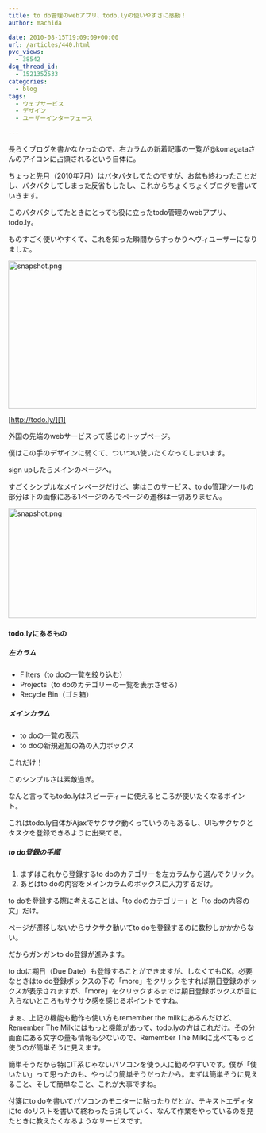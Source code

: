 ```yaml
---
title: to do管理のwebアプリ、todo.lyの使いやすさに感動！
author: machida

date: 2010-08-15T19:09:09+00:00
url: /articles/440.html
pvc_views:
  - 38542
dsq_thread_id:
  - 1521352533
categories:
  - blog
tags:
  - ウェブサービス
  - デザイン
  - ユーザーインターフェース

---
```

長らくブログを書かなかったので、右カラムの新着記事の一覧が@komagataさんのアイコンに占領されるという自体に。
  
ちょっと先月（2010年7月）はバタバタしてたのですが、お盆も終わったことだし、バタバタしてしまった反省もしたし、これからちょくちょくブログを書いていきます。

このバタバタしてたときにとっても役に立ったtodo管理のwebアプリ、todo.ly。
  
ものすごく使いやすくて、これを知った瞬間からすっかりヘヴィユーザーになりました。

[<img src="http://farm5.static.flickr.com/4074/4893888435_f31d0696d5.jpg" width="500" height="298" alt="snapshot.png" />][1]

[http://todo.ly/][1]
  
外国の先端のwebサービスって感じのトップページ。
  
僕はこの手のデザインに弱くて、ついつい使いたくなってしまいます。

sign upしたらメインのページへ。
  
すごくシンプルなメインページだけど、実はこのサービス、to do管理ツールの部分は下の画像にある1ページのみでページの遷移は一切ありません。

<img src="http://farm5.static.flickr.com/4142/4894595668_a63a45a77f.jpg" width="500" height="222" alt="snapshot.png" />

#### todo.lyにあるもの

##### 左カラム

  * Filters（to doの一覧を絞り込む）
  * Projects（to doのカテゴリーの一覧を表示させる）
  * Recycle Bin（ゴミ箱）

##### メインカラム

  * to doの一覧の表示
  * to doの新規追加の為の入力ボックス

これだけ！
  
このシンプルさは素敵過ぎ。

なんと言ってもtodo.lyはスピーディーに使えるところが使いたくなるポイント。
  
これはtodo.ly自体がAjaxでサクサク動くっていうのもあるし、UIもサクサクとタスクを登録できるように出来てる。

##### to do登録の手順

  1. まずはこれから登録するto doのカテゴリーを左カラムから選んでクリック。
  2. あとはto doの内容をメインカラムのボックスに入力するだけ。

to doを登録する際に考えることは、「to doのカテゴリー」と「to doの内容の文」だけ。
  
ページが遷移しないからサクサク動いてto doを登録するのに数秒しかかからない。
  
だからガンガンto do登録が進みます。

to doに期日（Due Date）も登録することができますが、しなくてもOK。必要なときはto do登録ボックスの下の「more」をクリックをすれば期日登録のボックスが表示されますが、「more」をクリックするまでは期日登録ボックスが目に入らないところもサクサク感を感じるポイントですね。

まぁ、上記の機能も動作も使い方もremember the milkにあるんだけど、Remember The Milkにはもっと機能があって、todo.lyの方はこれだけ。その分画面にある文字の量も情報も少ないので、Remember The Milkに比べてもっと使うのが簡単そうに見えます。

簡単そうだから特にIT系じゃないパソコンを使う人に勧めやすいです。僕が「使いたい」って思ったのも、やっぱり簡単そうだったから。まずは簡単そうに見えること、そして簡単なこと、これが大事ですね。

付箋にto doを書いてパソコンのモニターに貼ったりだとか、テキストエディタにto doリストを書いて終わったら消していく、なんて作業をやっているのを見たときに教えたくなるようなサービスです。

 [1]: http://todo.ly/ "http://todo.ly/"